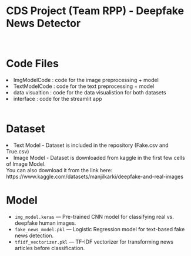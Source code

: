 # CDS Project (Team RPP) - Deepfake News Detector
<br> 

# Code Files 
<li> ImgModelCode : code for the image preprocessing + model</li>
<li> TextModelCode : code for the text preprocessing + model</li>
<li> data visualtion : code for the data visualistion for both datasets</li>
<li> interface : code for the streamlit app</li>
<br> 

# Dataset 
<li> Text Model - Dataset is included in the repository (Fake.csv and True.csv) </li>
<li> Image Model - Dataset is downloaded from kaggle in the first few cells of Image Model. <br> You can also download it from the link here:  https://www.kaggle.com/datasets/manjilkarki/deepfake-and-real-images</li>

# Model
- `img_model.keras` — Pre-trained CNN model for classifying real vs. deepfake human images.
- `fake_news_model.pkl` — Logistic Regression model for text-based fake news detection.
- `tfidf_vectorizer.pkl` — TF-IDF vectorizer for transforming news articles before classification.

